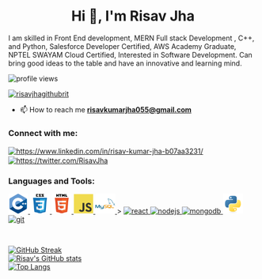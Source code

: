 <h1 align="center">Hi 👋, I'm Risav Jha</h1>
<p> I am skilled in Front End development, MERN Full stack Development , C++, and Python, Salesforce Developer Certified, AWS Academy Graduate, NPTEL SWAYAM Cloud Certified, Interested in Software Development. Can bring good ideas to the table and have an innovative and learning mind.</p>

<p align="left"> <img src="https://komarev.com/ghpvc/?username=risavjhagithubrit&label=Profile%20views&color=0e75b6&style=flat" alt="profile views" /> </p>

<p align="left"> <a href="https://github.com/ryo-ma/github-profile-trophy"><img src="https://github-profile-trophy.vercel.app/?username=risavjhagithubrit&theme=alduin" alt="risavjhagithubrit" /></a> </p>

- 📫 How to reach me **risavkumarjha055@gmail.com**

<h3 align="left">Connect with me:</h3>
<p align="left">
<a href="https://www.linkedin.com/in/risav-kumar-jha-b07aa3231/" target="blank"><img align="center" src="https://raw.githubusercontent.com/rahuldkjain/github-profile-readme-generator/master/src/images/icons/Social/linked-in-alt.svg" alt="https://www.linkedin.com/in/risav-kumar-jha-b07aa3231/" height="30" width="40" /></a>
<a href="https://twitter.com/RisavJha" target="blank"><img align="center" src="https://raw.githubusercontent.com/rahuldkjain/github-profile-readme-generator/master/src/images/icons/Social/twitter.svg" alt="https://twitter.com/RisavJha" height="30" width="40" /></a>
</p>


<h3 align="left">Languages and Tools:</h3>
<p align="left"> <a href="https://www.w3schools.com/cpp/" target="_blank" rel="noreferrer"> <img src="https://raw.githubusercontent.com/devicons/devicon/master/icons/cplusplus/cplusplus-original.svg" alt="cplusplus" width="40" height="40"/> </a> <a href="https://www.w3schools.com/css/" target="_blank" rel="noreferrer"> <img src="https://raw.githubusercontent.com/devicons/devicon/master/icons/css3/css3-original-wordmark.svg" alt="css3" width="40" height="40"/> </a>  </a> <a href="https://www.w3.org/html/" target="_blank" rel="noreferrer"> <img src="https://raw.githubusercontent.com/devicons/devicon/master/icons/html5/html5-original-wordmark.svg" alt="html5" width="40" height="40"/> </a> <a href="https://developer.mozilla.org/en-US/docs/Web/JavaScript" target="_blank" rel="noreferrer"> <img src="https://raw.githubusercontent.com/devicons/devicon/master/icons/javascript/javascript-original.svg" alt="javascript" width="40" height="40"/> </a> <a href="https://www.mysql.com/" target="_blank" rel="noreferrer"> <img src="https://raw.githubusercontent.com/devicons/devicon/master/icons/mysql/mysql-original-wordmark.svg" alt="mysql" width="40" height="40"/> </a> > <a href="https://react.dev/" target="_blank" rel="noreferrer"> <img src="https://upload.wikimedia.org/wikipedia/commons/3/30/React_Logo_SVG.svg" alt="react" width="40" height="40"/> </a> <a href="https://nodejs.org/en/learn/getting-started/introduction-to-nodejs" target="_blank" rel="noreferrer"> <img src="https://upload.wikimedia.org/wikipedia/commons/d/d9/Node.js_logo.svg" alt="nodejs" width="40" height="40"/> </a>
<a href="https://www.w3schools.com/mongodb/" target="_blank" rel="noreferrer"> <img src="https://upload.wikimedia.org/wikipedia/commons/9/93/MongoDB_Logo.svg" alt="mongodb" width="40" height="40"/> </a> <a href="https://www.python.org" target="_blank" rel="noreferrer"> <img src="https://raw.githubusercontent.com/devicons/devicon/master/icons/python/python-original.svg" alt="python" width="40" height="40"/> </a>
<a href="https://git-scm.com/" target="_blank" rel="noreferrer"> <img src="https://www.vectorlogo.zone/logos/git-scm/git-scm-icon.svg" alt="git" width="40" height="40"/> </a>
</p>

<!--<p><img align="left" src="https://github-readme-stats.vercel.app/api/top-langs?username=risavjhagithubrit&show_icons=true&locale=en&layout=compact" alt="risavjhagithubrit" /></p>-->

<!--<p>&nbsp;<img align="center" src="https://github-readme-stats.vercel.app/api?username=risavjhagithubrit&show_icons=true&locale=en" alt="risavjhagithubrit" /></p>-->

<!--<p>&nbsp;<img align="center" src="https://github-readme-stats.vercel.app/api?username=risavjhagithubrit&show_icons=true&locale=en" alt="risavjhagithubrit" /></p>-->
<br>

[![GitHub Streak](https://streak-stats.demolab.com?user=risavjhagithubrit&theme=highcontrast&hide_border=true&date_format=j%20M%5B%20Y%5D)](https://git.io/streak-stats)<br>
[![Risav's GitHub stats](https://github-readme-stats.vercel.app/api?username=risavjhagithubrit&show_icons=true&theme=radical&rank_icon=github)](https://github.com/risavjhagithubrit)<br>
[![Top Langs](https://github-readme-stats.vercel.app/api/top-langs/?username=risavjhagithubrit&theme=radical&layout=donut)](https://github.com/risavjhagithubrit)
<!--<p><img align="center" src="https://github-readme-streak-stats.herokuapp.com/?user=risavjhagithubrit" alt="risavjhagithubrit" /></p>-->
